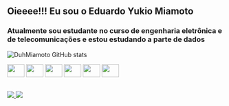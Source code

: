 ## Oieeee!!! Eu sou o Eduardo Yukio Miamoto
<h3> Atualmente sou estudante no curso de engenharia eletrônica e de telecomunicações e estou estudando a parte de dados</h3>


![DuhMiamoto GitHub stats](https://github-readme-stats.vercel.app/api?username=DuhMiamoto&show_icons=true&theme=tokyonight)
<div>
  <img aling="center" height="30" width="40" src="https://cdn.jsdelivr.net/gh/devicons/devicon/icons/python/python-original.svg" />
  <img aling="center" height="30" width="40" src="https://cdn.jsdelivr.net/gh/devicons/devicon/icons/matlab/matlab-original.svg" />
  <img aling="center" height="30" width="40" src="https://cdn.jsdelivr.net/gh/devicons/devicon/icons/figma/figma-original.svg" />
  <img aling="center" height="30" width="40" src="https://cdn.jsdelivr.net/gh/devicons/devicon/icons/html5/html5-original.svg" />
  <img aling="center" height="30" width="40" src="https://cdn.jsdelivr.net/gh/devicons/devicon/icons/css3/css3-original.svg" />
  <img aling="center" height="30" width="40" src="https://cdn.jsdelivr.net/gh/devicons/devicon/icons/javascript/javascript-original.svg" />
</div> 

##

<div>
  <a href="mailto:eduardo.yukio-miamoto@unesp.br"><img src="https://img.shields.io/badge/Gmail-D14836?style=for-the-badge&logo=gmail&logoColor=white">
  <a href="https://www.linkedin.com/in/eduardo-yukio-miamoto-a46465277/"><img src="https://img.shields.io/badge/LinkedIn-0077B5?style=for-the-badge&logo=linkedin&logoColor=white">
</div>

